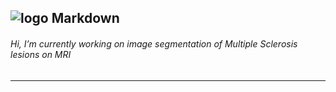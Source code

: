 
![logo Markdown](https://radiologyassistant.nl/img/containers/main/multiple-sclerosis/a50979777c4e89_MS-or-Vasc.jpg/630d3322da7b00f470b5806a5b936b11.jpg "Markdown")
---
###### Hi, I’m currently working on image segmentation of Multiple Sclerosis lesions on MRI
---